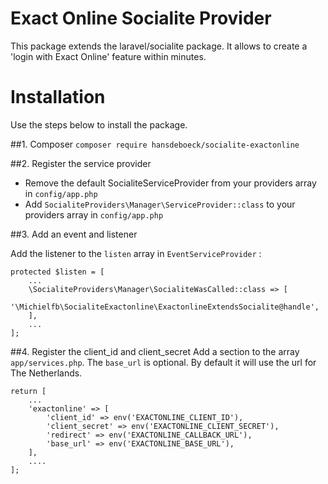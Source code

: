 # Exact Online Socialite Provider
This package extends the laravel/socialite package. It allows to create a 'login with Exact Online' feature within minutes.

# Installation
Use the steps below to install the package.

##1. Composer
`composer require hansdeboeck/socialite-exactonline`

##2. Register the service provider

- Remove the default SocialiteServiceProvider from your providers array in `config/app.php`
- Add `SocialiteProviders\Manager\ServiceProvider::class` to your providers array in `config/app.php`

##3. Add an event and listener

Add the listener to the `listen` array in `EventServiceProvider` :

    protected $listen = [
        ...
        \SocialiteProviders\Manager\SocialiteWasCalled::class => [
            '\Michielfb\SocialiteExactonline\ExactonlineExtendsSocialite@handle',
        ],
        ...
    ];

##4. Register the client_id and client_secret
Add a section to the array `app/services.php`. The `base_url` is optional. By default it will use the url for The Netherlands.

    return [
        ...
        'exactonline' => [
            'client_id' => env('EXACTONLINE_CLIENT_ID'),
            'client_secret' => env('EXACTONLINE_CLIENT_SECRET'),
            'redirect' => env('EXACTONLINE_CALLBACK_URL'),
            'base_url' => env('EXACTONLINE_BASE_URL'),
        ],
        ....
    ];
